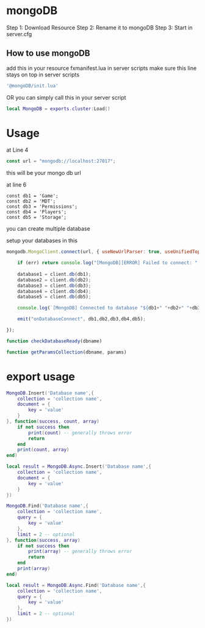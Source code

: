 # mongoDB


Step 1: Download Resource
Step 2: Rename it to mongoDB
Step 3: Start in server.cfg

## How to use mongoDB

add this in your resource fxmanifest.lua in server scripts make sure this line stays on top in server scripts
```lua
'@mongoDB/init.lua'
```

OR you can simply call this in your server script

```lua
local MongoDB = exports.cluster:Load()
```

# Usage

at Line 4

```js
const url = "mongodb://localhost:27017";
```

this will be your mongo db url

at line 6
```
const db1 = 'Game';
const db2 = 'MDT';
const db3 = 'Permissions';
const db4 = 'Players';
const db5 = 'Storage';
```

you can create multiple database

setup your databases in this

```js
mongodb.MongoClient.connect(url, { useNewUrlParser: true, useUnifiedTopology: true }, function (err, client) {

    if (err) return console.log("[MongoDB][ERROR] Failed to connect: " + err.message);
    
    database1 = client.db(db1);
    database2 = client.db(db2);
    database3 = client.db(db3);
    database4 = client.db(db4);
    database5 = client.db(db5);

    console.log(`[MongoDB] Connected to database "${db1+" "+db2+" "+db3+" "+db4+" "+db5}".`);

    emit("onDatabaseConnect", db1,db2,db3,db4,db5);

});

function checkDatabaseReady(dbname)

function getParamsCollection(dbname, params)
```

# export usage

```lua
MongoDB.Insert('Database name',{
    collection = 'collection name',
    document = {
        key = 'value'
    }
}, function(success, count, array)
    if not success then
        print(count) -- generally throws error
        return
    end
    print(count, array)
end)
```

```lua
local result = MongoDB.Async.Insert('Database name',{
    collection = 'collection name',
    document = {
        key = 'value'
    }
})
```


```lua
MongoDB.Find('Database name',{
    collection = 'collection name',
    query = {
        key = 'value'
    },
    limit = 2 -- optional
}, function(success, array)
    if not success then
        print(array) -- generally throws error
        return
    end
    print(array)
end)
```

```lua
local result = MongoDB.Async.Find('Database name',{
    collection = 'collection name',
    query = {
        key = 'value'
    },
    limit = 2 -- optional
})
```
